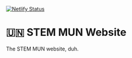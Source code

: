 [![Netlify Status](https://api.netlify.com/api/v1/badges/907b4686-8b8d-4349-823d-a733bac68292/deploy-status)](https://app.netlify.com/sites/munstem/deploys)
# 🇺🇳 STEM MUN Website
The STEM MUN website, duh.
